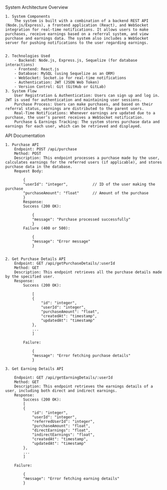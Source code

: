 System Architecture Overview

    1. System Components
        The system is built with a combination of a backend REST API (Node.js/Express), a frontend application (React), and WebSocket integration for real-time notifications. It allows users to make purchases, receive earnings based on a referral system, and view purchase and earnings data. The system also includes a WebSocket server for pushing notifications to the user regarding earnings.


    2. Technologies Used
        - Backend: Node.js, Express.js, Sequelize (for database interactions)
        - Frontend: React.js
        - Database: MySQL (using Sequelize as an ORM)
        - WebSocket: Socket.io for real-time notifications
        - Authentication: JWT (JSON Web Token)
        - Version Control: Git (GitHub or GitLab)
    3. System Flow
        User Registration & Authentication: Users can sign up and log in. JWT is used for authentication and maintaining user sessions.
        Purchase Process: Users can make purchases, and based on their referral status, earnings are distributed to the parent users.
        Real-Time Notifications: Whenever earnings are updated due to a purchase, the user’s parent receives a WebSocket notification.
        Purchase & Earnings Tracking: The system stores purchase data and earnings for each user, which can be retrieved and displayed.


API Documentation

    1. Purchase API
        Endpoint: POST /api/purchase
        Method: POST
        Description: This endpoint processes a purchase made by the user, calculates earnings for the referred users (if applicable), and stores purchase data in the database.
        Request Body:
        
            {
            "userId": "integer",           // ID of the user making the purchase
            "purchaseAmount": "float"      // Amount of the purchase
            }
            Response:
            Success (200 OK):
        
                {
                "message": "Purchase processed successfully"
                }
            Failure (400 or 500):
            
                {
                "message": "Error message"
                }


    2. Get Purchase Details API
        Endpoint: GET /api/getPurchaseDetails/:userId
        Method: GET
        Description: This endpoint retrieves all the purchase details made by the specified user.
        Response:
            Success (200 OK):

                [
                {
                    "id": "integer",
                    "userId": "integer",
                    "purchaseAmount": "float",
                    "createdAt": "timestamp",
                    "updatedAt": "timestamp"
                },
                ...
                ]

            Failure:

                {
                "message": "Error fetching purchase details"
                }

    3. Get Earning Details API

        Endpoint: GET /api/getEarningDetails/:userId
        Method: GET
        Description: This endpoint retrieves the earnings details of a user, including both direct and indirect earnings.
        Response:
            Success (200 OK):
            [
            {
                "id": "integer",
                "userId": "integer",
                "referredUserId": "integer",
                "purchaseAmount": "float",
                "directEarnings": "float",
                "indirectEarnings": "float",
                "createdAt": "timestamp",
                "updatedAt": "timestamp"
            },
            ...
            ]

        Failure:
        
            {
            "message": "Error fetching earning details"
            }
